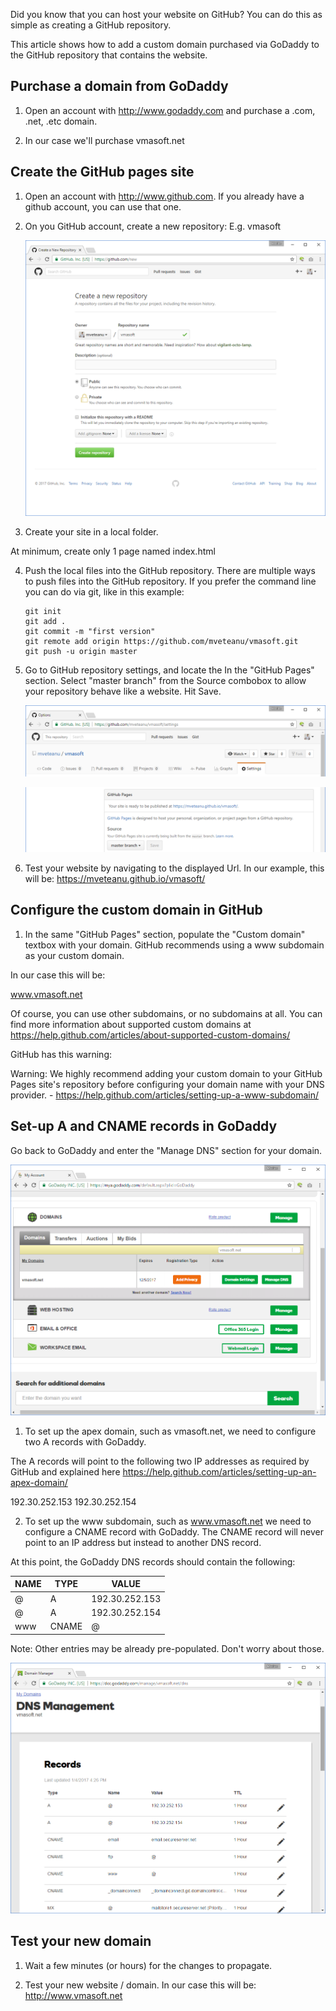 Did you know that you can host your website on GitHub? You can do this as simple as creating a GitHub repository.

This article shows how to add a custom domain purchased via GoDaddy to the GitHub repository that contains the website.


Purchase a domain from GoDaddy
------------------------------

1. Open an account with http://www.godaddy.com and purchase a .com, .net, .etc domain.

2. In our case we'll purchase vmasoft.net


Create the GitHub pages site
----------------------------

1. Open an account with http://www.github.com. If you already have a github account, you can use that one.

2. On you GitHub account, create a new repository: E.g. vmasoft

   ![](/img/posts/godaddy_github_01.png)

3. Create your site in a local folder. 

At minimum, create only 1 page named index.html

4. Push the local files into the GitHub repository.
There are multiple ways to push files into the GitHub repository.
If you prefer the command line you can do via git, like in this example:
   
   ```
   git init
   git add .
   git commit -m "first version"
   git remote add origin https://github.com/mveteanu/vmasoft.git
   git push -u origin master
   ```

5. Go to GitHub repository settings, and locate the In the "GitHub Pages" section.
Select "master branch" from the Source combobox to allow your repository behave like a website.
Hit Save.

   ![](/img/posts/godaddy_github_02.png)

   ![](/img/posts/godaddy_github_03.png)

6. Test your website by navigating to the displayed Url.
In our example, this will be: https://mveteanu.github.io/vmasoft/


Configure the custom domain in GitHub
-------------------------------------

1. In the same "GitHub Pages" section, populate the "Custom domain" textbox with your domain.
GitHub recommends using a www subdomain as your custom domain.

In our case this will be:

www.vmasoft.net

Of course, you can use other subdomains, or no subdomains at all.
You can find more information about supported custom domains at 
https://help.github.com/articles/about-supported-custom-domains/

GitHub has this warning:

Warning: We highly recommend adding your custom domain to your GitHub Pages site's repository before configuring     your domain name with your DNS provider. - https://help.github.com/articles/setting-up-a-www-subdomain/


Set-up A and CNAME records in GoDaddy
-------------------------------------

Go back to GoDaddy and enter the "Manage DNS" section for your domain.

   ![](/img/posts/godaddy_github_04.png)

1. To set up the apex domain, such as vmasoft.net, we need to configure two A records with GoDaddy.

The A records will point to the following two IP addresses as required by GitHub and explained here
https://help.github.com/articles/setting-up-an-apex-domain/

192.30.252.153
192.30.252.154

2. To set up the www subdomain, such as www.vmasoft.net we need to configure a CNAME record with GoDaddy.
The CNAME record will never point to an IP address but instead to another DNS record.

At this point, the GoDaddy DNS records should contain the following:

|NAME  |   TYPE  |     VALUE          |
|------|---------|--------------------|
|@     |   A     |     192.30.252.153 |
|@     |   A     |     192.30.252.154 |
|www   |   CNAME |     @              |


Note: Other entries may be already pre-populated. Don't worry about those.

![](/img/posts/godaddy_github_05.png)


Test your new domain
--------------------

1. Wait a few minutes (or hours) for the changes to propagate.

2. Test your new website / domain. In our case this will be: 
http://www.vmasoft.net
